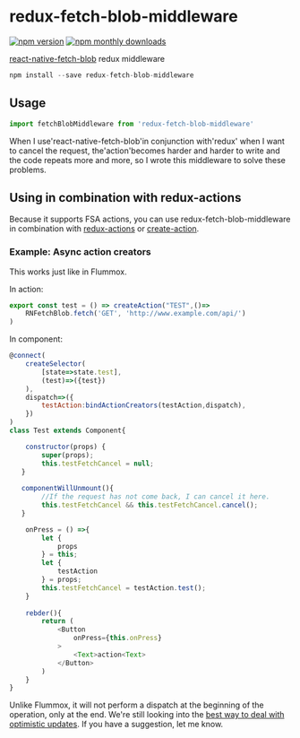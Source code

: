 # redux-fetch-blob-middleware


[![npm version](https://img.shields.io/npm/v/redux-fetch-blob-middleware.svg)](https://www.npmjs.com/package/redux-fetch-blob-middleware)
[![npm monthly downloads](https://img.shields.io/npm/dm/redux-fetch-blob-middleware.svg)](https://www.npmjs.com/package/redux-fetch-blob-middleware)

[react-native-fetch-blob](https://github.com/wkh237/react-native-fetch-blob) redux middleware

```javascript
npm install --save redux-fetch-blob-middleware
```

## Usage

```javascript 
import fetchBlobMiddleware from 'redux-fetch-blob-middleware'
```

When I use'react-native-fetch-blob'in conjunction with'redux' when I want to cancel the request, the'action'becomes harder and harder to write and the code repeats more and more, so I wrote this middleware to solve these problems.

## Using in combination with redux-actions

Because it supports FSA actions, you can use redux-fetch-blob-middleware in combination with [redux-actions](https://github.com/redux-utilities/redux-actions) or [create-action](https://github.com/nkt/create-action).

### Example: Async action creators

This works just like in Flummox.

In action:

```javascript
export const test = () => createAction("TEST",()=> 
	RNFetchBlob.fetch('GET', 'http://www.example.com/api/')
)
```

In component:

```javascript
@connect(
    createSelector(
        [state=>state.test],
        (test)=>({test})
    ),
    dispatch=>({
        testAction:bindActionCreators(testAction,dispatch),
    })
)
class Test extends Component{

	constructor(props) {
   		super(props);
   		this.testFetchCancel = null;
   }
   
   componentWillUnmount(){
		//If the request has not come back, I can cancel it here.
		this.testFetchCancel && this.testFetchCancel.cancel();
   }

	onPress = () =>{
		let {
			props
		} = this;
		let {
			testAction
		} = props;
	 	this.testFetchCancel = testAction.test();
	}
	
	rebder(){
		return (
			<Button 
				onPress={this.onPress}
			>
				<Text>action<Text>
			</Button>
		)
	}
}
```

Unlike Flummox, it will not perform a dispatch at the beginning of the operation, only at the end. We're still looking into the [best way to deal with optimistic updates](https://github.com/redux-utilities/flux-standard-action/issues/7). If you have a suggestion, let me know.



